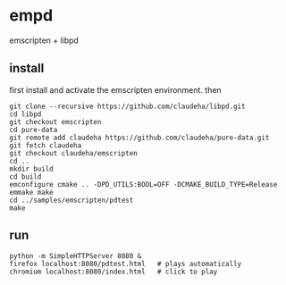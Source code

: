 # empd

emscripten + libpd

## install

first install and activate the emscripten environment. then

    git clone --recursive https://github.com/claudeha/libpd.git
    cd libpd
    git checkout emscripten
    cd pure-data
    git remote add claudeha https://github.com/claudeha/pure-data.git
    git fetch claudeha
    git checkout claudeha/emscripten
    cd ..
    mkdir build
    cd build
    emconfigure cmake .. -DPD_UTILS:BOOL=OFF -DCMAKE_BUILD_TYPE=Release
    emmake make
    cd ../samples/emscripten/pdtest
    make

## run

    python -m SimpleHTTPServer 8080 &
    firefox localhost:8080/pdtest.html   # plays automatically
    chromium localhost:8080/index.html   # click to play
